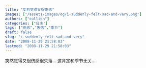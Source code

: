 ```yaml
---
title: "突然觉得又很伤感"
images: ["/assets/images/og/i-suddenly-felt-sad-and-very.png"]
authors: ["eallion"]
categories: ["日志"]
tags: ["伤感","失落","季节"]
draft: false
slug: "i-suddenly-felt-sad-and-very"
date: "2008-11-29 21:58:03"
lastmod: "2008-11-29 21:58:03"
---
```


突然觉得又很伤感很失落...
这肯定和季节无关...
